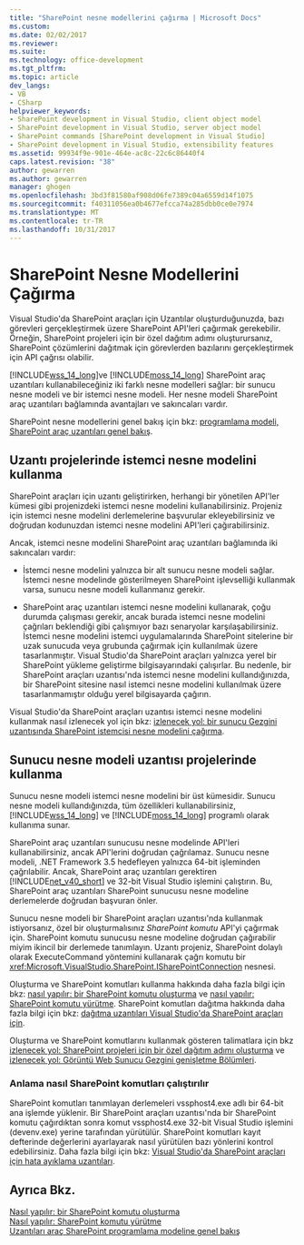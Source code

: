 ```yaml
---
title: "SharePoint nesne modellerini çağırma | Microsoft Docs"
ms.custom: 
ms.date: 02/02/2017
ms.reviewer: 
ms.suite: 
ms.technology: office-development
ms.tgt_pltfrm: 
ms.topic: article
dev_langs:
- VB
- CSharp
helpviewer_keywords:
- SharePoint development in Visual Studio, client object model
- SharePoint development in Visual Studio, server object model
- SharePoint commands [SharePoint development in Visual Studio]
- SharePoint development in Visual Studio, extensibility features
ms.assetid: 99934f9e-901e-464e-ac8c-22c6c86440f4
caps.latest.revision: "38"
author: gewarren
ms.author: gewarren
manager: ghogen
ms.openlocfilehash: 3bd3f81580af908d06fe7389c04a6559d14f1075
ms.sourcegitcommit: f40311056ea0b4677efcca74a285dbb0ce0e7974
ms.translationtype: MT
ms.contentlocale: tr-TR
ms.lasthandoff: 10/31/2017
---
```

# <a name="calling-into-the-sharepoint-object-models"></a>SharePoint Nesne Modellerini Çağırma
  Visual Studio'da SharePoint araçları için Uzantılar oluşturduğunuzda, bazı görevleri gerçekleştirmek üzere SharePoint API'leri çağırmak gerekebilir. Örneğin, SharePoint projeleri için bir özel dağıtım adımı oluşturursanız, SharePoint çözümlerini dağıtmak için görevlerden bazılarını gerçekleştirmek için API çağrısı olabilir.  
  
 [!INCLUDE[wss_14_long](../sharepoint/includes/wss-14-long-md.md)]ve [!INCLUDE[moss_14_long](../sharepoint/includes/moss-14-long-md.md)] SharePoint araç uzantıları kullanabileceğiniz iki farklı nesne modelleri sağlar: bir sunucu nesne modeli ve bir istemci nesne modeli. Her nesne modeli SharePoint araç uzantıları bağlamında avantajları ve sakıncaları vardır.  
  
 SharePoint nesne modellerini genel bakış için bkz: [programlama modeli, SharePoint araç uzantıları genel bakış](../sharepoint/overview-of-the-programming-model-of-sharepoint-tools-extensions.md).  
  
## <a name="using-the-client-object-model-in-extension-projects"></a>Uzantı projelerinde istemci nesne modelini kullanma  
 SharePoint araçları için uzantı geliştirirken, herhangi bir yönetilen API'ler kümesi gibi projenizdeki istemci nesne modelini kullanabilirsiniz. Projeniz için istemci nesne modelini derlemelerine başvurular ekleyebilirsiniz ve doğrudan kodunuzdan istemci nesne modelini API'leri çağırabilirsiniz.  
  
 Ancak, istemci nesne modelini SharePoint araç uzantıları bağlamında iki sakıncaları vardır:  
  
-   İstemci nesne modelini yalnızca bir alt sunucu nesne modeli sağlar. İstemci nesne modelinde gösterilmeyen SharePoint işlevselliği kullanmak varsa, sunucu nesne modeli kullanmanız gerekir.  
  
-   SharePoint araç uzantıları istemci nesne modelini kullanarak, çoğu durumda çalışması gerekir, ancak burada istemci nesne modelini çağrıları beklendiği gibi çalışmıyor bazı senaryolar karşılaşabilirsiniz. İstemci nesne modelini istemci uygulamalarında SharePoint sitelerine bir uzak sunucuda veya grubunda çağırmak için kullanılmak üzere tasarlanmıştır. Visual Studio'da SharePoint araçları yalnızca yerel bir SharePoint yükleme geliştirme bilgisayarındaki çalışırlar. Bu nedenle, bir SharePoint araçları uzantısı'nda istemci nesne modelini kullandığınızda, bir SharePoint sitesine nasıl istemci nesne modelini kullanılmak üzere tasarlanmamıştır olduğu yerel bilgisayarda çağırın.  
  
 Visual Studio'da SharePoint araçları uzantısı istemci nesne modelini kullanmak nasıl izlenecek yol için bkz: [izlenecek yol: bir sunucu Gezgini uzantısında SharePoint istemcisi nesne modelini çağırma](../sharepoint/walkthrough-calling-into-the-sharepoint-client-object-model-in-a-server-explorer-extension.md).  
  
## <a name="using-the-server-object-model-in-extension-projects"></a>Sunucu nesne modeli uzantısı projelerinde kullanma  
 Sunucu nesne modeli istemci nesne modelini bir üst kümesidir. Sunucu nesne modeli kullandığınızda, tüm özellikleri kullanabilirsiniz, [!INCLUDE[wss_14_long](../sharepoint/includes/wss-14-long-md.md)] ve [!INCLUDE[moss_14_long](../sharepoint/includes/moss-14-long-md.md)] programlı olarak kullanıma sunar.  
  
 SharePoint araç uzantıları sunucusu nesne modelinde API'leri kullanabilirsiniz, ancak API'lerini doğrudan çağrılamaz. Sunucu nesne modeli, .NET Framework 3.5 hedefleyen yalnızca 64-bit işleminden çağrılabilir. Ancak, SharePoint araç uzantıları gerektiren [!INCLUDE[net_v40_short](../sharepoint/includes/net-v40-short-md.md)] ve 32-bit Visual Studio işlemini çalıştırın. Bu, SharePoint araç uzantıları SharePoint sunucusu nesne modeline derlemelerde doğrudan başvuran önler.  
  
 Sunucu nesne modeli bir SharePoint araçları uzantısı'nda kullanmak istiyorsanız, özel bir oluşturmalısınız *SharePoint komutu* API'yi çağırmak için. SharePoint komutu sunucusu nesne modeline doğrudan çağırabilir miyim ikincil bir derlemede tanımlayın. Uzantı projeniz, SharePoint dolaylı olarak ExecuteCommand yöntemini kullanarak çağrı komutu bir <xref:Microsoft.VisualStudio.SharePoint.ISharePointConnection> nesnesi.  
  
 Oluşturma ve SharePoint komutları kullanma hakkında daha fazla bilgi için bkz: [nasıl yapılır: bir SharePoint komutu oluşturma](../sharepoint/how-to-create-a-sharepoint-command.md) ve [nasıl yapılır: SharePoint komutu yürütme](../sharepoint/how-to-execute-a-sharepoint-command.md). SharePoint komutları dağıtma hakkında daha fazla bilgi için bkz: [dağıtma uzantıları Visual Studio'da SharePoint araçları için](../sharepoint/deploying-extensions-for-the-sharepoint-tools-in-visual-studio.md).  
  
 Oluşturma ve SharePoint komutlarını kullanmak gösteren talimatlara için bkz [izlenecek yol: SharePoint projeleri için bir özel dağıtım adımı oluşturma](../sharepoint/walkthrough-creating-a-custom-deployment-step-for-sharepoint-projects.md) ve [izlenecek yol: Görüntü Web Sunucu Gezgini genişletme Bölümleri](../sharepoint/walkthrough-extending-server-explorer-to-display-web-parts.md).  
  
### <a name="understanding-how-sharepoint-commands-are-executed"></a>Anlama nasıl SharePoint komutları çalıştırılır  
 SharePoint komutları tanımlayan derlemeleri vssphost4.exe adlı bir 64-bit ana işlemde yüklenir. Bir SharePoint araçları uzantısı'nda bir SharePoint komutu çağırdıktan sonra komut vssphost4.exe 32-bit Visual Studio işlemini (devenv.exe) yerine tarafından yürütülür. SharePoint komutları kayıt defterinde değerlerini ayarlayarak nasıl yürütülen bazı yönlerini kontrol edebilirsiniz. Daha fazla bilgi için bkz: [Visual Studio'da SharePoint araçları için hata ayıklama uzantıları](../sharepoint/debugging-extensions-for-the-sharepoint-tools-in-visual-studio.md).  
  
## <a name="see-also"></a>Ayrıca Bkz.  
 [Nasıl yapılır: bir SharePoint komutu oluşturma](../sharepoint/how-to-create-a-sharepoint-command.md)   
 [Nasıl yapılır: SharePoint komutu yürütme](../sharepoint/how-to-execute-a-sharepoint-command.md)   
 [Uzantıları araç SharePoint programlama modeline genel bakış](../sharepoint/overview-of-the-programming-model-of-sharepoint-tools-extensions.md)  
  
  